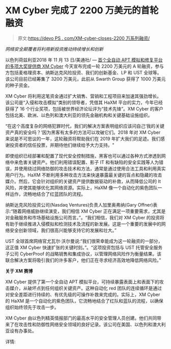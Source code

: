 # XM Cyber 完成了 2200 万美元的首轮融资

> 原文:[https://devo PS . com/XM-cyber-closes-2200 万系列融资/](https://devops.com/xm-cyber-closes-22-million-in-series-a-funding/)

*网络安全颠覆者将利用新投资推动持续增长和创新*

以色列荷兹利亚2018 年 11 月 13 日/美通社/ — [首个全自动 APT 模拟和修复平台的多项大奖提供商 XM Cyber](https://xmcyber.com/) 今天宣布完成一轮 2200 万美元的 A 轮融资，参与方包括麦格理资本、纳斯达克风险投资、我们的创新基金、LP 和 UST 全球等。该公司目前已经筹集了 3200 万美元，此前从 Swarth Group 获得了 1000 万美元的种子资金。

XM Cyber 将利用这笔资金通过扩大销售、营销和工程项目来加速其强劲增长。该公司是“入侵和攻击模拟”类别的领导者，凭借其 HaXM 平台的实力，今年已经获得了 16 个行业奖项，包括被世界经济论坛评为“技术先锋”。XM Cyber 的客户包括北美、欧洲、以色列和澳大利亚的领先金融机构和关键基础设施组织。

“在这个高度复杂的网络犯罪时代，我们的解决方案表明组织应该问自己‘我的关键资产真的安全吗？’因为黑客有太多的方法可以攻破它们。2018 年对 XM Cyber 来说是不可思议的一年，这轮融资将帮助我们在 2019 年扩大我们的足迹。我们感谢投资者的信任投票，并期待他们继续给予大力支持。"

即使组织已经部署和配置了现代安全控制措施，黑客也可以通过各种方式渗透到网络中来危害关键资产。他们利用错误配置、影子 IT 和有缺陷的安全实践等人为错误，并使用绕过网络防御的攻击技术和方法，通常是通过使用合法工具和利用真实用户行为。HaXM 不断利用多种攻击方法来快速暴露最关键的盲点和隐藏的攻击媒介。然后，它会针对组织的关键资产提供数据驱动的补救，从而降低公司的 It 风险，并使其能够优化其网络资源。实际上，HaXM 像一个自动化的紫色团队一样运作，流畅地结合了红蓝团队的流程。

纳斯达克风险投资公司(Nasdaq Ventures)负责人加里奥弗纳(Gary Offner)表示:“随着网络威胁继续演变，我们相信 XM Cyber 正在满足一项重要需求，尤其是对金融服务和市场基础设施公司而言。”。“我们相信，我们对 XM Cyber 的投资将有助于继续推进入侵模拟和检测技术及流程的新发展。这是一个重要的发展中的网络安全创新领域，我们很高兴能够支持它的发展和壮大。”

UST 全球首席网络官尤瓦尔·沃尔曼说:“我们很荣幸能成为这一轮融资的一部分，这正值 XM Cyber 快速扩张的关键时刻。”。“这项投资包括与 UST 托管安全服务子公司 CyberProof 的战略销售和集成协议，以管理网络风险作为衡量结果。该联合解决方案将吸引我们的许多客户，他们正在寻求经济高效地降低网络风险。”

**关于 XM 赛博**

XM Cyber 提供了第一个全自动 APT 模拟平台，可持续暴露表面上和表面下的攻击媒介，从破坏点到任何组织关键资产。这种自动化 red 团队的连续循环是通过对安全差距进行持续的、有优先级的可操作补救来完成的。实际上，XM Cyber 的 HaXM 是一个自动化的紫色团队，它流畅地结合了红队和蓝队的流程，以确保组织始终领先于攻击一步。

XM Cyber 由以色列精英情报部门的最高水平的安全管理人员创建。他们共同带来了在攻击性和防御性网络安全领域的良好记录。该公司在美国、以色列和澳大利亚设有办事处。

详情: